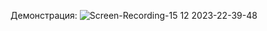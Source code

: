 Демонстрация: 
![Screen-Recording-_15 12 2023-22-39-48_](https://github.com/nolizrd/Design/assets/26836740/10e4e178-b113-4110-87a6-a3185e48b470)
